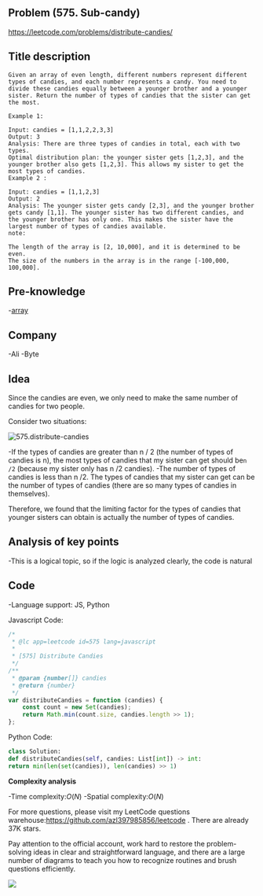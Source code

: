 ## Problem (575. Sub-candy)

https://leetcode.com/problems/distribute-candies/

## Title description

```
Given an array of even length, different numbers represent different types of candies, and each number represents a candy. You need to divide these candies equally between a younger brother and a younger sister. Return the number of types of candies that the sister can get the most.

Example 1:

Input: candies = [1,1,2,2,3,3]
Output: 3
Analysis: There are three types of candies in total, each with two types.
Optimal distribution plan: the younger sister gets [1,2,3], and the younger brother also gets [1,2,3]. This allows my sister to get the most types of candies.
Example 2 :

Input: candies = [1,1,2,3]
Output: 2
Analysis: The younger sister gets candy [2,3], and the younger brother gets candy [1,1]. The younger sister has two different candies, and the younger brother has only one. This makes the sister have the largest number of types of candies available.
note:

The length of the array is [2, 10,000], and it is determined to be even.
The size of the numbers in the array is in the range [-100,000, 100,000].

```

## Pre-knowledge

-[array](https://github.com/azl397985856/leetcode/blob/master/thinkings/basic-data-structure.md)

## Company

-Ali
-Byte

## Idea

Since the candies are even, we only need to make the same number of candies for two people.

Consider two situations:

![575.distribute-candies](https://tva1.sinaimg.cn/large/007S8ZIlly1ghlucvt9rcj30kw09pmy6.jpg)

-If the types of candies are greater than n / 2 (the number of types of candies is n), the most types of candies that my sister can get should be`n /2` (because my sister only has n /2 candies).
-The number of types of candies is less than n /2. The types of candies that my sister can get can be the number of types of candies (there are so many types of candies in themselves).

Therefore, we found that the limiting factor for the types of candies that younger sisters can obtain is actually the number of types of candies.

## Analysis of key points

-This is a logical topic, so if the logic is analyzed clearly, the code is natural

## Code

-Language support: JS, Python

Javascript Code:

```js
/*
 * @lc app=leetcode id=575 lang=javascript
 *
 * [575] Distribute Candies
 */
/**
 * @param {number[]} candies
 * @return {number}
 */
var distributeCandies = function (candies) {
	const count = new Set(candies);
	return Math.min(count.size, candies.length >> 1);
};
```

Python Code:

```python
class Solution:
def distributeCandies(self, candies: List[int]) -> int:
return min(len(set(candies)), len(candies) >> 1)
```

**Complexity analysis**

-Time complexity:$O(N)$
-Spatial complexity:$O(N)$

For more questions, please visit my LeetCode questions warehouse:https://github.com/azl397985856/leetcode . There are already 37K stars.

Pay attention to the official account, work hard to restore the problem-solving ideas in clear and straightforward language, and there are a large number of diagrams to teach you how to recognize routines and brush questions efficiently.

![](https://tva1.sinaimg.cn/large/007S8ZIlly1gfcuzagjalj30p00dwabs.jpg)
